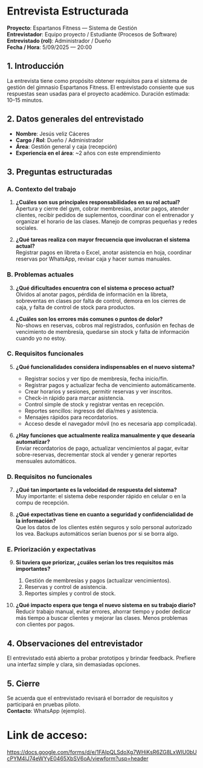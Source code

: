 # Entrevista Estructurada

**Proyecto**: Espartanos Fitness — Sistema de Gestión  
**Entrevistador**: Equipo proyecto / Estudiante (Procesos de Software)  
**Entrevistado (rol)**: Administrador / Dueño  
**Fecha / Hora**: 5/09/2025 — 20:00

## 1. Introducción
La entrevista tiene como propósito obtener requisitos para el sistema de gestión del gimnasio Espartanos Fitness. El entrevistado consiente que sus respuestas sean usadas para el proyecto académico. Duración estimada: 10–15 minutos.

## 2. Datos generales del entrevistado
- **Nombre**: Jesús veliz Cáceres
- **Cargo / Rol**: Dueño / Administrador  
- **Área**: Gestión general y caja (recepción)  
- **Experiencia en el área**: ~2 años con este emprendimiento  

## 3. Preguntas estructuradas

### A. Contexto del trabajo
1. **¿Cuáles son sus principales responsabilidades en su rol actual?**  
   Apertura y cierre del gym, cobrar membresías, anotar pagos, atender clientes, recibir pedidos de suplementos, coordinar con el entrenador y organizar el horario de las clases. Manejo de compras pequeñas y redes sociales.

2. **¿Qué tareas realiza con mayor frecuencia que involucran el sistema actual?**  
   Registrar pagos en libreta o Excel, anotar asistencia en hoja, coordinar reservas por WhatsApp, revisar caja y hacer sumas manuales.

### B. Problemas actuales
3. **¿Qué dificultades encuentra con el sistema o proceso actual?**  
   Olvidos al anotar pagos, pérdida de información en la libreta, sobreventas en clases por falta de control, demora en los cierres de caja, y falta de control de stock para productos.

4. **¿Cuáles son los errores más comunes o puntos de dolor?**  
   No-shows en reservas, cobros mal registrados, confusión en fechas de vencimiento de membresía, quedarse sin stock y falta de información cuando yo no estoy.

### C. Requisitos funcionales
5. **¿Qué funcionalidades considera indispensables en el nuevo sistema?**
   - Registrar socios y ver tipo de membresía, fecha inicio/fin.
   - Registrar pagos y actualizar fecha de vencimiento automáticamente.
   - Crear horarios y sesiones, permitir reservas y ver inscritos.
   - Check-in rápido para marcar asistencia.
   - Control simple de stock y registrar ventas en recepción.
   - Reportes sencillos: ingresos del día/mes y asistencia.
   - Mensajes rápidos para recordatorios.
   - Acceso desde el navegador móvil (no es necesaria app complicada).

6. **¿Hay funciones que actualmente realiza manualmente y que desearía automatizar?**  
   Enviar recordatorios de pago, actualizar vencimientos al pagar, evitar sobre-reservas, decrementar stock al vender y generar reportes mensuales automáticos.

### D. Requisitos no funcionales
7. **¿Qué tan importante es la velocidad de respuesta del sistema?**  
   Muy importante: el sistema debe responder rápido en celular o en la compu de recepción.

8. **¿Qué expectativas tiene en cuanto a seguridad y confidencialidad de la información?**  
   Que los datos de los clientes estén seguros y solo personal autorizado los vea. Backups automáticos serían buenos por si se borra algo.

### E. Priorización y expectativas
9. **Si tuviera que priorizar, ¿cuáles serían los tres requisitos más importantes?**
   1. Gestión de membresías y pagos (actualizar vencimientos).
   2. Reservas y control de asistencia.
   3. Reportes simples y control de stock.

10. **¿Qué impacto espera que tenga el nuevo sistema en su trabajo diario?**  
   Reducir trabajo manual, evitar errores, ahorrar tiempo y poder dedicar más tiempo a buscar clientes y mejorar las clases. Menos problemas con clientes por pagos.

## 4. Observaciones del entrevistador
El entrevistado está abierto a probar prototipos y brindar feedback. Prefiere una interfaz simple y clara, sin demasiadas opciones.

## 5. Cierre
Se acuerda que el entrevistado revisará el borrador de requisitos y participará en pruebas piloto.  
**Contacto**: WhatsApp (ejemplo).

# Link de acceso: 
https://docs.google.com/forms/d/e/1FAIpQLSdoXg7WHiKsR6ZG8LxWIU0bUcPYM4lJ74eWYyE0465XbSV6oA/viewform?usp=header

